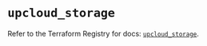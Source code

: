 # `upcloud_storage`

Refer to the Terraform Registry for docs: [`upcloud_storage`](https://registry.terraform.io/providers/upcloudltd/upcloud/5.29.0/docs/resources/storage).
